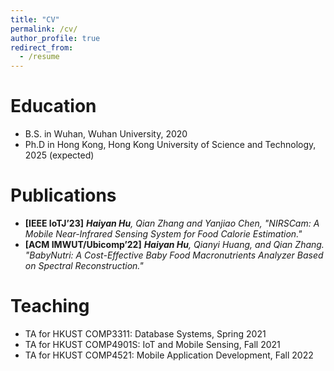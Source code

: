 ```yaml
---
title: "CV"
permalink: /cv/
author_profile: true
redirect_from:
  - /resume
---
```

Education
======
* B.S. in Wuhan, Wuhan University, 2020
* Ph.D in Hong Kong, Hong Kong University of Science and Technology, 2025 (expected)

Publications
======
  - **[IEEE IoTJ’23]** ***Haiyan Hu**, Qian Zhang and Yanjiao Chen, "NIRSCam: A Mobile Near-Infrared Sensing System for Food Calorie Estimation."* 
  - **[ACM IMWUT/Ubicomp’22]** ***Haiyan Hu**, Qianyi Huang, and Qian Zhang. "BabyNutri: A Cost-Effective Baby Food Macronutrients Analyzer Based on Spectral Reconstruction."*

Teaching
======
* TA for HKUST COMP3311: Database Systems, Spring 2021
* TA for HKUST COMP4901S: IoT and Mobile Sensing, Fall 2021
* TA for HKUST COMP4521: Mobile Application Development, Fall 2022
